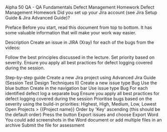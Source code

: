 ﻿Alpha 50 QA - QA Fundamentals
Defect Management Homework
Defect Management Homework
Did you set up your Jira account (see Jira Setup Guide & Jira Advanced Guide)?

Preface
Before you start, read this document from top to bottom. It has some valuable information that will make your work way easier.

Description
Create an issue in JIRA (Xray) for each of the bugs from the videos:

Follow the best principles discussed in the lecture.
Set priority based on severity.
Ensure you apply all best practices for defect logging covered during the session.

Step-by-step guide
Create a new Jira project using Advanced Jira Guide (Session Test Design Techniques II)
Create a new issue type Bug
Use the blue button Create in the navigation bar
Use issue type Bug
For each identified defect log a separate bug
Ensure you apply all best practices for defect logging covered during the session
Prioritise bugs based on the severity using the build-in priorities: Highest, High, Medium, Low, Lowest
Open Projects > {{Project name}}
Order by 'Key' ascending (this should be the default order)
Press the button Export issues and choose Export Word
You could add screenshots in the Word document or add multiple files in an archive
Submit the file for assessment